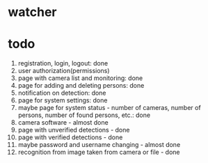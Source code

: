# watcher

# todo
1. registration, login, logout: done
2. user authorization(permissions)
3. page with camera list and monitoring: done
4. page for adding and deleting persons: done
5. notification on detection: done
6. page for system settings: done
7. maybe page for system status - number of cameras, number of persons, number of found persons, etc.: done
8. camera software - almost done
9. page with unverified detections - done
10. page with verified detections - done
11. maybe password and username changing - almost done
12. recognition from image taken from camera or file - done
